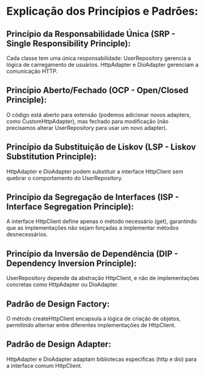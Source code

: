# Explicação dos Princípios e Padrões:

## Princípio da Responsabilidade Única (SRP - Single Responsibility Principle):

Cada classe tem uma única responsabilidade:
UserRepository gerencia a lógica de carregamento de usuários.
HttpAdapter e DioAdapter gerenciam a comunicação HTTP.

## Princípio Aberto/Fechado (OCP - Open/Closed Principle):

O código está aberto para extensão (podemos adicionar novos adapters, como CustomHttpAdapter), mas fechado para modificação (não precisamos alterar UserRepository para usar um novo adapter).

## Princípio da Substituição de Liskov (LSP - Liskov Substitution Principle):

HttpAdapter e DioAdapter podem substituir a interface HttpClient sem quebrar o comportamento do UserRepository.

## Princípio da Segregação de Interfaces (ISP - Interface Segregation Principle):

A interface HttpClient define apenas o método necessário (get), garantindo que as implementações não sejam forçadas a implementar métodos desnecessários.

## Princípio da Inversão de Dependência (DIP - Dependency Inversion Principle):

UserRepository depende da abstração HttpClient, e não de implementações concretas como HttpAdapter ou DioAdapter.

## Padrão de Design Factory:

O método createHttpClient encapsula a lógica de criação de objetos, permitindo alternar entre diferentes implementações de HttpClient.

## Padrão de Design Adapter:

HttpAdapter e DioAdapter adaptam bibliotecas específicas (http e dio) para a interface comum HttpClient.
